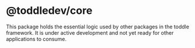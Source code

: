 # @toddledev/core

This package holds the essential logic used by other packages in the toddle framework. It is under active development and not yet ready for other applications to consume.
